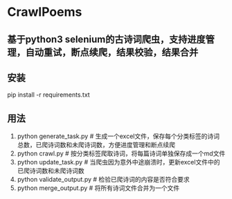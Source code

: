 # CrawlPoems
## 基于python3 selenium的古诗词爬虫，支持进度管理，自动重试，断点续爬，结果校验，结果合并
## 安装
pip install -r requirements.txt
## 用法
1. python generate_task.py  # 生成一个excel文件，保存每个分类标签的诗词总数，已爬诗词数和未爬诗词数，方便进度管理和断点续爬
2. python crawl.py  # 按分类标签爬取诗词，将每篇诗词单独保存成一个md文件
3. python update_task.py  # 当爬虫因为意外中途崩溃时，更新excel文件中的已爬诗词数和未爬诗词数
4. python validate_output.py  # 检验已爬诗词的内容是否符合要求
5. python merge_output.py  # 将所有诗词文件合并为一个文件
